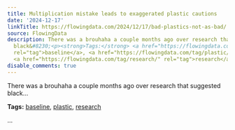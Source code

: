 ```yaml
---
title: Multiplication mistake leads to exaggerated plastic cautions
date: '2024-12-17'
linkTitle: https://flowingdata.com/2024/12/17/bad-plastics-not-as-bad/
source: FlowingData
description: There was a brouhaha a couple months ago over research that suggested
  black&#8230;<p><strong>Tags:</strong> <a href="https://flowingdata.com/tag/baseline/"
  rel="tag">baseline</a>, <a href="https://flowingdata.com/tag/plastic/" rel="tag">plastic</a>,
  <a href="https://flowingdata.com/tag/research/" rel="tag">research</a></p> ...
disable_comments: true
---
```

There was a brouhaha a couple months ago over research that suggested black&#8230;<p><strong>Tags:</strong> <a href="https://flowingdata.com/tag/baseline/" rel="tag">baseline</a>, <a href="https://flowingdata.com/tag/plastic/" rel="tag">plastic</a>, <a href="https://flowingdata.com/tag/research/" rel="tag">research</a></p> ...